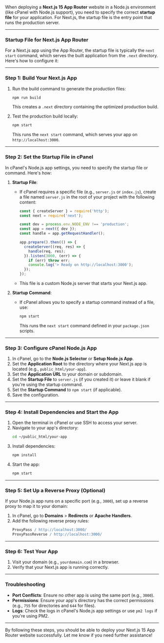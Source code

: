 When deploying a **Next.js 15 App Router** website in a Node.js environment (like cPanel with Node.js support), you need to specify the correct **startup file** for your application. For Next.js, the startup file is the entry point that runs the production server.

---

### **Startup File for Next.js App Router**
For a Next.js app using the App Router, the startup file is typically the `next start` command, which serves the built application from the `.next` directory. Here's how to configure it:

---

### **Step 1: Build Your Next.js App**
1. Run the build command to generate the production files:
   ```bash
   npm run build
   ```
   This creates a `.next` directory containing the optimized production build.

2. Test the production build locally:
   ```bash
   npm start
   ```
   This runs the `next start` command, which serves your app on `http://localhost:3000`.

---

### **Step 2: Set the Startup File in cPanel**
In cPanel's Node.js app settings, you need to specify the startup file or command. Here's how:

1. **Startup File**:
   - If cPanel requires a specific file (e.g., `server.js` or `index.js`), create a file named `server.js` in the root of your project with the following content:
     ```javascript
     const { createServer } = require('http');
     const next = require('next');

     const dev = process.env.NODE_ENV !== 'production';
     const app = next({ dev });
     const handle = app.getRequestHandler();

     app.prepare().then(() => {
       createServer((req, res) => {
         handle(req, res);
       }).listen(3000, (err) => {
         if (err) throw err;
         console.log('> Ready on http://localhost:3000');
       });
     });
     ```
   - This file is a custom Node.js server that starts your Next.js app.

2. **Startup Command**:
   - If cPanel allows you to specify a startup command instead of a file, use:
     ```bash
     npm start
     ```
     This runs the `next start` command defined in your `package.json` scripts.

---

### **Step 3: Configure cPanel Node.js App**
1. In cPanel, go to the **Node.js Selector** or **Setup Node.js App**.
2. Set the **Application Root** to the directory where your Next.js app is located (e.g., `public_html/your-app`).
3. Set the **Application URL** to your domain or subdomain.
4. Set the **Startup File** to `server.js` (if you created it) or leave it blank if you're using the startup command.
5. Set the **Startup Command** to `npm start` (if applicable).
6. Save the configuration.

---

### **Step 4: Install Dependencies and Start the App**
1. Open the terminal in cPanel or use SSH to access your server.
2. Navigate to your app's directory:
   ```bash
   cd ~/public_html/your-app
   ```
3. Install dependencies:
   ```bash
   npm install
   ```
4. Start the app:
   ```bash
   npm start
   ```

---

### **Step 5: Set Up a Reverse Proxy (Optional)**
If your Node.js app runs on a specific port (e.g., `3000`), set up a reverse proxy to map it to your domain:
1. In cPanel, go to **Domains** > **Redirects** or **Apache Handlers**.
2. Add the following reverse proxy rules:
   ```apache
   ProxyPass / http://localhost:3000/
   ProxyPassReverse / http://localhost:3000/
   ```

---

### **Step 6: Test Your App**
1. Visit your domain (e.g., `yourdomain.com`) in a browser.
2. Verify that your Next.js app is running correctly.

---

### **Troubleshooting**
- **Port Conflicts**: Ensure no other app is using the same port (e.g., `3000`).
- **Permissions**: Ensure your app's directory has the correct permissions (e.g., `755` for directories and `644` for files).
- **Logs**: Check the logs in cPanel's Node.js app settings or use `pm2 logs` if you're using PM2.

---

By following these steps, you should be able to deploy your Next.js 15 App Router website successfully. Let me know if you need further assistance!
